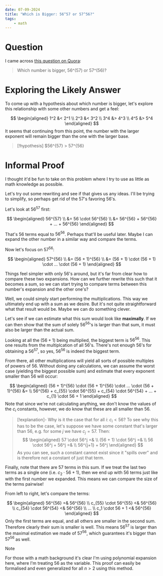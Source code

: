 ```yaml
---
date: 07-09-2024
title: "Which is Bigger: 56^57 or 57^56?"
tags:
    - math
---
```


# Question
I came across [this question on Quora](https://www.quora.com/Which-number-is-bigger-56-57-or-57-56):

> Which number is bigger, 56^(57) or 57^(56)?

# Exploring the Likely Answer
To come up with a hypothesis about which number is bigger, let's explore this relationship with some other numbers and get a feel:

$$
\begin{aligned}
1^2 &< 2^1 \\
2^3 &< 3^2 \\
3^4 &> 4^3 \\
4^5 &> 5^4
\end{aligned}
$$
It seems that continuing from this point, the number with the larger exponent will remain bigger than the one with the larger base.

> [!hypothesis]
> $56^{57} > 57^{56}

# Informal Proof
I thought it'd be fun to take on this problem where I try to use as little as math knowledge as possible.

Let's try out some rewriting and see if that gives us any ideas. I'll be trying to simplify, so perhaps get rid of the $57$'s favoring $56$'s.

Let's look at $56^{57}$ first:

$$
\begin{aligned}
56^{57} \\
&= 56 \cdot 56^{56} \\
&= 56^{56} + 56^{56} + ... + 56^{56}
\end{aligned}
$$

That's $56$ terms equal to $56^{56}$. Perhaps that'll be useful later. Maybe I can expand the other number in a similar way and compare the terms.

Now let's focus on $57^{56}$:

$$
\begin{aligned}
57^{56} \\
&= (56 + 1)^{56} \\
&= (56 + 1) \cdot (56 + 1) \cdot ... \cdot (56 + 1)
\end{aligned}
$$

Things feel simpler with only $56$'s around, but it's far from clear how to compare these two expansions. How can we further rewrite this such that it becomes a sum, so we can start trying to compare terms between this number's expansion and the other one's?

Well, we could simply start performing the multiplications. This way we ultimately end up with a sum as we desire. But it's not quite straightforward what that result would be. Maybe we can do something clever.

Let's see if we can estimate what this sum would look like **maximally**. If we can then show that the sum of solely $56^{56}$'s is larger than that sum, it must also be larger than the actual sum.

Looking at all the $(56 + 1)$ being multiplied, the biggest term is $56^{56}$. This one results from the multiplcation of all $56$'s. There's not enough $56$'s for obtaining a $56^{57}$, so yes, $56^{56}$ is indeed the biggest term.

From there, all other multiplications will yield all sorts of possible multiples of powers of $56$. Without doing any calculations, we can assume the worst case (yielding the biggest possible sum) and estimate that every exponent smaller than $56$ will occur:

$$
\begin{aligned}
(56 + 1)^{56} \cdot (56 + 1)^{56} \cdot ... \cdot (56 + 1)^{56} &= \\
56^{56} + c_{55} \cdot 56^{55} + c_{54} \cdot 56^{54} + ... + c_{1} \cdot 56 + 1
\end{aligned}
$$
Note that since we're not calculating anything, we don't know the values of the $c_i$ constants, however, we do know that these are all smaller than $56$.

> [!explanation]-
> Why is it the case that for all $i$: $c_i < 56$?
> To see why this has to be the case, let's suppose we have some constant that's larger than $56$, e.g. for some $j$ we have $c_j = 57$.
> Then:
> $$
> \begin{aligned}
> 57 \cdot 56^j =& \\
> (56 + 1) \cdot 56^j =& \\
> 56 \cdot 56^j + 56^j =& \\
> 56^{j+1} + 56^j
> \end{aligned}
> $$
> As you can see, such a constant cannot exist since it "spills over" and is therefore not a constant of just that term.

Finally, note that there are $57$ terms in this sum. If we treat the last two terms as a single one (i.e. $c_2 \cdot 56 + 1$), then we end up with $56$ terms just like with the first number we expanded. This means we can compare the size of the terms pairwise!

From left to right, let's compare the terms:

$$
\begin{aligned}
56^{56} =& 56^{56} \\
c_{55} \cdot 56^{55} <& 56^{56} \\
c_{54} \cdot 56^{54} <& 56^{56} \\
... \\
c_1 \cdot 56 + 1 <& 56^{56}
\end{aligned}
$$
Only the first terms are equal, and all others are smaller in the second sum. Therefore clearly their sum is smaller is well. This means $56^{57}$ is larger than the maximal estimation we made of $57^{56}$, which guarantees it's bigger than $57^{56}$ as well.

> [!note]
> For those with a math background it's clear I'm using polynomial expansion here, where I'm treating $56$ as the variable. This proof can easily be formalised and even generalized for all $n > 2$ using this method.
